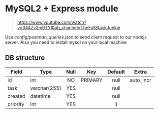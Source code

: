# MySQL2 + Express module

> https://www.youtube.com/watch?v=344Zv2m9TYI&ab_channel=TheFullStackJunkie

Use _config/postman_queries.json_ to send client request to our nodejs server.
Also you need to install mysql on your local machine

## DB structure

| Field    | Type         | Null |   Key   | Default | Extra     |
| -------- | ------------ | :--: | :-----: | :-----: | --------- |
| id       | int          |  NO  | PRIMARY |  null   | auto_incr |
| task     | varchar(255) | YES  |         |  null   |           |
| created  | datetime     | YES  |         |  null   |           |
| priority | int          | YES  |         |    1    |           |
